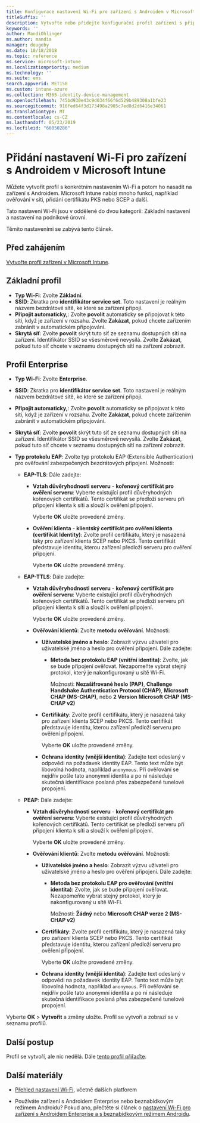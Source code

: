```yaml
---
title: Konfigurace nastavení Wi-Fi pro zařízení s Androidem v Microsoft Intune – Azure | Microsoft Docs
titleSuffix: ''
description: Vytvořte nebo přidejte konfigurační profil zařízení s připojením Wi-Fi pro Android. Podívejte se na různá nastavení, včetně přidání certifikátů, volby typu protokolu EAP a výběru metody ověřování v Microsoft Intune.
keywords: ''
author: MandiOhlinger
ms.author: mandia
manager: dougeby
ms.date: 10/18/2018
ms.topic: reference
ms.service: microsoft-intune
ms.localizationpriority: medium
ms.technology: ''
ms.suite: ems
search.appverid: MET150
ms.custom: intune-azure
ms.collection: M365-identity-device-management
ms.openlocfilehash: 745bd930e43c9d034f66f6d529b489308a1bfe23
ms.sourcegitcommit: 916fed64f3d173498a2905c7ed8d2d6416e34061
ms.translationtype: MT
ms.contentlocale: cs-CZ
ms.lasthandoff: 05/23/2019
ms.locfileid: "66050286"
---
```

# <a name="add-wi-fi-settings-for-devices-running-android-in-microsoft-intune"></a>Přidání nastavení Wi-Fi pro zařízení s Androidem v Microsoft Intune

Můžete vytvořit profil s konkrétním nastavením Wi-Fi a potom ho nasadit na zařízení s Androidem. Microsoft Intune nabízí mnoho funkcí, například ověřování v síti, přidání certifikátu PKS nebo SCEP a další.

Tato nastavení Wi-Fi jsou v oddělené do dvou kategorií: Základní nastavení a nastavení na podnikové úrovni.

Těmito nastaveními se zabývá tento článek.

## <a name="before-you-begin"></a>Před zahájením

[Vytvořte profil zařízení v Microsoft Intune](device-profile-create.md).

## <a name="basic-profile"></a>Základní profil

- **Typ Wi-Fi**: Zvolte **Základní**.
- **SSID**: Zkratka pro **identifikátor service set**. Toto nastavení je reálným názvem bezdrátové sítě, ke které se zařízení připojí.
- **Připojit automaticky,**: Zvolte **povolit** automaticky se připojovat k této síti, když je zařízení v rozsahu. Zvolte **Zakázat**, pokud chcete zařízením zabránit v automatickém připojování.
- **Skrytá síť**: Zvolte **povolit** skrýt tuto síť ze seznamu dostupných sítí na zařízení. Identifikátor SSID se všesměrově nevysílá. Zvolte **Zakázat**, pokud tuto síť chcete v seznamu dostupných sítí na zařízení zobrazit.

## <a name="enterprise-profile"></a>Profil Enterprise

- **Typ Wi-Fi**: Zvolte **Enterprise**.
- **SSID**: Zkratka pro **identifikátor service set**. Toto nastavení je reálným názvem bezdrátové sítě, ke které se zařízení připojí.
- **Připojit automaticky,**: Zvolte **povolit** automaticky se připojovat k této síti, když je zařízení v rozsahu. Zvolte **Zakázat**, pokud chcete zařízením zabránit v automatickém připojování.
- **Skrytá síť**: Zvolte **povolit** skrýt tuto síť ze seznamu dostupných sítí na zařízení. Identifikátor SSID se všesměrově nevysílá. Zvolte **Zakázat**, pokud tuto síť chcete v seznamu dostupných sítí na zařízení zobrazit.
- **Typ protokolu EAP**: Zvolte typ protokolu EAP (Extensible Authentication) pro ověřování zabezpečených bezdrátových připojení. Možnosti: 

  - **EAP-TLS**: Dále zadejte:

    - **Vztah důvěryhodnosti serveru** - **kořenový certifikát pro ověření serveru**: Vyberte existující profil důvěryhodných kořenových certifikátů. Tento certifikát se předloží serveru při připojení klienta k síti a slouží k ověření připojení.

      Vyberte **OK** uložte provedené změny.

    - **Ověření klienta** - **klientský certifikát pro ověření klienta (certifikát Identity)**: Zvolte profil certifikátu, který je nasazená taky pro zařízení klienta SCEP nebo PKCS. Tento certifikát představuje identitu, kterou zařízení předloží serveru pro ověření připojení.

      Vyberte **OK** uložte provedené změny.

  - **EAP-TTLS**: Dále zadejte:

    - **Vztah důvěryhodnosti serveru** - **kořenový certifikát pro ověření serveru**: Vyberte existující profil důvěryhodných kořenových certifikátů. Tento certifikát se předloží serveru při připojení klienta k síti a slouží k ověření připojení.

      Vyberte **OK** uložte provedené změny.

    - **Ověřování klientů**: Zvolte **metodu ověřování**. Možnosti:

      - **Uživatelské jméno a heslo**: Zobrazit výzvu uživateli pro uživatelské jméno a heslo pro ověření připojení. Dále zadejte:
        - **Metoda bez protokolu EAP (vnitřní identita)**: Zvolte, jak se bude připojení ověřovat. Nezapomeňte vybrat stejný protokol, který je nakonfigurovaný u sítě Wi-Fi.

          Možnosti: **Nezašifrované heslo (PAP)**, **Challenge Handshake Authentication Protocol (CHAP)**, **Microsoft CHAP (MS-CHAP)**, nebo **2 Version Microsoft CHAP (MS-CHAP v2)**

      - **Certifikáty**: Zvolte profil certifikátu, který je nasazená taky pro zařízení klienta SCEP nebo PKCS. Tento certifikát představuje identitu, kterou zařízení předloží serveru pro ověření připojení.

        Vyberte **OK** uložte provedené změny.

      - **Ochrana identity (vnější identita)**: Zadejte text odeslaný v odpovědi na požadavek identity EAP. Tento text může být libovolná hodnota, například `anonymous`. Při ověřování se nejdřív pošle tato anonymní identita a po ní následuje skutečná identifikace poslaná přes zabezpečené tunelové propojení.

  - **PEAP**: Dále zadejte:

    - **Vztah důvěryhodnosti serveru** - **kořenový certifikát pro ověření serveru**: Vyberte existující profil důvěryhodných kořenových certifikátů. Tento certifikát se předloží serveru při připojení klienta k síti a slouží k ověření připojení.

      Vyberte **OK** uložte provedené změny.

    - **Ověřování klientů**: Zvolte **metodu ověřování**. Možnosti:

      - **Uživatelské jméno a heslo**: Zobrazit výzvu uživateli pro uživatelské jméno a heslo pro ověření připojení. Dále zadejte:
        - **Metoda bez protokolu EAP pro ověřování (vnitřní identita)**: Zvolte, jak se bude připojení ověřovat. Nezapomeňte vybrat stejný protokol, který je nakonfigurovaný u sítě Wi-Fi.

          Možnosti: **Žádný** nebo **Microsoft CHAP verze 2 (MS-CHAP v2)**

      - **Certifikáty**: Zvolte profil certifikátu, který je nasazená taky pro zařízení klienta SCEP nebo PKCS. Tento certifikát představuje identitu, kterou zařízení předloží serveru pro ověření připojení.

        Vyberte **OK** uložte provedené změny.

      - **Ochrana identity (vnější identita)**: Zadejte text odeslaný v odpovědi na požadavek identity EAP. Tento text může být libovolná hodnota, například `anonymous`. Při ověřování se nejdřív pošle tato anonymní identita a po ní následuje skutečná identifikace poslaná přes zabezpečené tunelové propojení.

Vyberte **OK** > **Vytvořit** a změny uložte. Profil se vytvoří a zobrazí se v seznamu profilů.

## <a name="next-steps"></a>Další postup

Profil se vytvoří, ale nic nedělá. Dále [tento profil přiřaďte](device-profile-assign.md).

## <a name="more-resources"></a>Další materiály

- [Přehled nastavení Wi-Fi](wi-fi-settings-configure.md), včetně dalších platforem

- Používáte zařízení s Androidem Enterprise nebo beznabídkovým režimem Androidu? Pokud ano, přečtěte si článek o [nastavení Wi-Fi pro zařízení s Androidem Enterprise a s beznabídkovým režimem Androidu](wi-fi-settings-android-enterprise.md).
